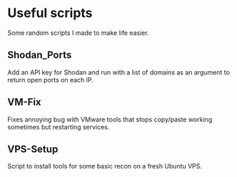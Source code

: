 # Useful scripts
Some random scripts I made to make life easier.    


## Shodan_Ports
Add an API key for Shodan and run with a list of domains as an argument to return open ports on each IP.

## VM-Fix
Fixes annoying bug with VMware tools that stops copy/paste working sometimes but restarting services.

## VPS-Setup
Script to install tools for some basic recon on a fresh Ubuntu VPS.
